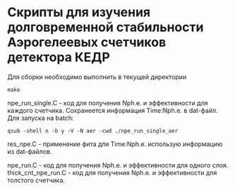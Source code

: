 # Скрипты для изучения долговременной стабильности Аэрогелеевых счетчиков детектора КЕДР

Для сборки необходимо выполнить в текущей директории
```
make
```

npe_run_single.C - код для получения Nph.e. и эффективности для каждого счетчика. Сохранеется информация Time:Nph.e. в dat-файл.<br />
Для запуска на batch:
```
qsub -shell n -b y -V -N aer -cwd ./npe_run_single_aer
```

res_npe.C - применение фита для Time:Nph.e. использую информацию из dat-файлов.<br />

npe_run.C - код для получения Nph.e. и эффективности для одного слоя.<br />
thick_cnt_npe_run.C - код для получения Nph.e. и эффективности для толстого счетчика.<br />
